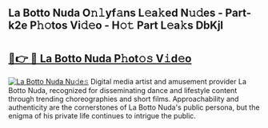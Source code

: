 ## La Botto Nuda O𝚗𝚕yf𝚊ns L𝚎a𝚔ed N𝚞𝚍es - Part-k2e P𝚑𝚘tos Vi𝚍𝚎o - H𝚘𝚝 Part L𝚎a𝚔s DbKjl

# <h2><a href="http://kfcgbol.oniu.top/?m=La+Botto+Nuda">🔗👉 🔴 La Botto Nuda P𝚑ot𝚘𝚜 V𝚒d𝚎o</a></h2>

[![La Botto Nuda Nu𝚍e𝚜](https://i.imgur.com/0qMVB7G.gif)](http://kfcgbol.oniu.top/?m=La+Botto+Nuda)
Digital media artist and amusement provider La Botto Nuda, recognized for disseminating dance and lifestyle content through trending choreographies and short films. Approachability and authenticity are the cornerstones of La Botto Nuda's public persona, but the enigma of his private life continues to intrigue the public.  
